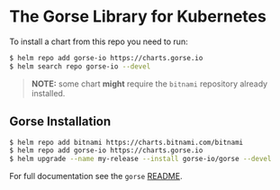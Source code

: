 # The Gorse Library for Kubernetes

To install a chart from this repo you need to run:

```bash
$ helm repo add gorse-io https://charts.gorse.io
$ helm search repo gorse-io --devel
```

> **NOTE:** some chart **might** require the `bitnami` repository already installed.

## Gorse Installation

```bash
$ helm repo add bitnami https://charts.bitnami.com/bitnami
$ helm repo add gorse-io https://charts.gorse.io
$ helm upgrade --name my-release --install gorse-io/gorse --devel
```

For full documentation see the `gorse` [README](https://github.com/gorse-io/charts/blob/main/charts/gorse/README.md).
